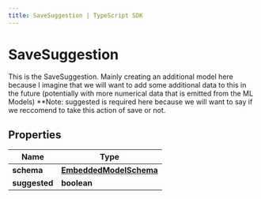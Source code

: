 ```yaml
---
title: SaveSuggestion | TypeScript SDK
---
```



# SaveSuggestion

This is the SaveSuggestion. Mainly creating an additional model here because I imagine that we will want to add some additional data to this in the future (potentially with more numerical data that is emitted from the ML Models)  **Note: suggested is required here because we will want to say if we reccomend to take this action of save or not.

## Properties

Name | Type
------------ | -------------
**schema** | [**EmbeddedModelSchema**](EmbeddedModelSchema)
**suggested** | **boolean**


